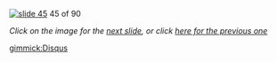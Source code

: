 [![slide 45](https://dl.dropboxusercontent.com/u/2977490/presentations/cookbook/img45.jpg)](46.md)
45 of 90

_Click on the image for the [next slide](46.md), or click [here for the previous one](44.md)_

[gimmick:Disqus](theodox-github)